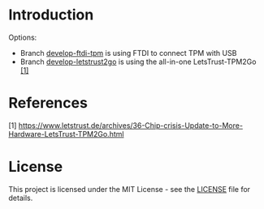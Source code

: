 # Introduction

Options:
- Branch [develop-ftdi-tpm](https://github.com/wxleong/tpm2-qemu/tree/develop-ftdi-tpm) is using FTDI to connect TPM with USB
- Branch [develop-letstrust2go](https://github.com/wxleong/tpm2-qemu/tree/develop-letstrust2go) is using the all-in-one LetsTrust-TPM2Go [[1]](#1)

# References

<a id="1">[1] https://www.letstrust.de/archives/36-Chip-crisis-Update-to-More-Hardware-LetsTrust-TPM2Go.html</a> <br>

# License

This project is licensed under the MIT License - see the [LICENSE](LICENSE) file for details.
